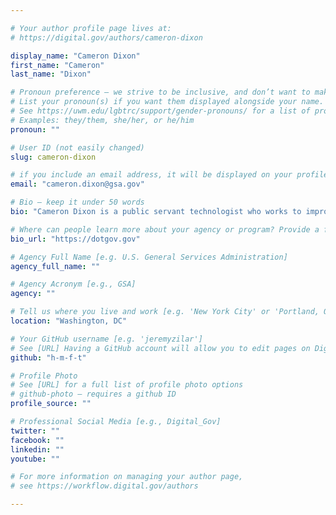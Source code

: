 ```yaml
---

# Your author profile page lives at:
# https://digital.gov/authors/cameron-dixon

display_name: "Cameron Dixon"
first_name: "Cameron"
last_name: "Dixon"

# Pronoun preference — we strive to be inclusive, and don’t want to make assumptions on a person’s first name (be it a gender-neutral name, or is one more common in languages other than English). Learn more http://www.MyPronouns.org
# List your pronoun(s) if you want them displayed alongside your name. Leave it blank and we'll use just your name.
# See https://uwm.edu/lgbtrc/support/gender-pronouns/ for a list of pronouns
# Examples: they/them, she/her, or he/him
pronoun: ""

# User ID (not easily changed)
slug: cameron-dixon

# if you include an email address, it will be displayed on your profile page
email: "cameron.dixon@gsa.gov"

# Bio — keep it under 50 words
bio: "Cameron Dixon is a public servant technologist who works to improve information security practices in government organizations. His efforts are human-centered, focused on protecting people, not data. He entered government service through the National Science Foundation&#39;s [Cybercorp&amp;#174;: Scholarship for Service](https://www.sfs.opm.gov/)."

# Where can people learn more about your agency or program? Provide a full URL [e.g. 'https://www.example.gov/']
bio_url: "https://dotgov.gov"

# Agency Full Name [e.g. U.S. General Services Administration]
agency_full_name: ""

# Agency Acronym [e.g., GSA]
agency: ""

# Tell us where you live and work [e.g. 'New York City' or 'Portland, OR']
location: "Washington, DC"

# Your GitHub username [e.g. 'jeremyzilar']
# See [URL] Having a GitHub account will allow you to edit pages on DigitalGov. The image used in your GitHub account can also be used to populate your digital.gov profile photo.
github: "h-m-f-t"

# Profile Photo
# See [URL] for a full list of profile photo options
# github-photo — requires a github ID
profile_source: ""

# Professional Social Media [e.g., Digital_Gov]
twitter: ""
facebook: ""
linkedin: ""
youtube: ""

# For more information on managing your author page,
# see https://workflow.digital.gov/authors

---
```

